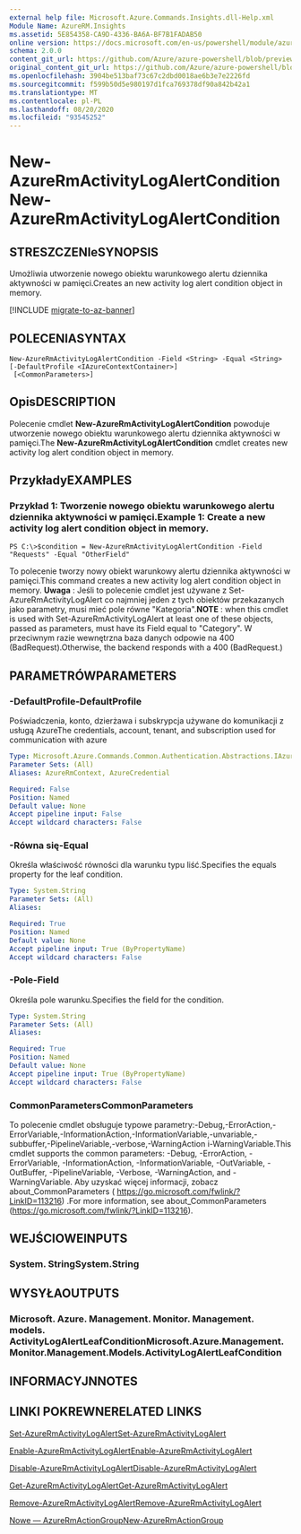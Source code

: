 ```yaml
---
external help file: Microsoft.Azure.Commands.Insights.dll-Help.xml
Module Name: AzureRM.Insights
ms.assetid: 5E854358-CA9D-4336-BA6A-BF7B1FADAB50
online version: https://docs.microsoft.com/en-us/powershell/module/azurerm.insights/new-azurermactivitylogalertcondition
schema: 2.0.0
content_git_url: https://github.com/Azure/azure-powershell/blob/preview/src/ResourceManager/Insights/Commands.Insights/help/New-AzureRmActivityLogAlertCondition.md
original_content_git_url: https://github.com/Azure/azure-powershell/blob/preview/src/ResourceManager/Insights/Commands.Insights/help/New-AzureRmActivityLogAlertCondition.md
ms.openlocfilehash: 3904be513baf73c67c2dbd0018ae6b3e7e2226fd
ms.sourcegitcommit: f599b50d5e980197d1fca769378df90a842b42a1
ms.translationtype: MT
ms.contentlocale: pl-PL
ms.lasthandoff: 08/20/2020
ms.locfileid: "93545252"
---
```

# <span data-ttu-id="ff53f-101">New-AzureRmActivityLogAlertCondition</span><span class="sxs-lookup"><span data-stu-id="ff53f-101">New-AzureRmActivityLogAlertCondition</span></span>

## <span data-ttu-id="ff53f-102">STRESZCZENIe</span><span class="sxs-lookup"><span data-stu-id="ff53f-102">SYNOPSIS</span></span>
<span data-ttu-id="ff53f-103">Umożliwia utworzenie nowego obiektu warunkowego alertu dziennika aktywności w pamięci.</span><span class="sxs-lookup"><span data-stu-id="ff53f-103">Creates an new activity log alert condition object in memory.</span></span>

[!INCLUDE [migrate-to-az-banner](../../includes/migrate-to-az-banner.md)]

## <span data-ttu-id="ff53f-104">POLECENIA</span><span class="sxs-lookup"><span data-stu-id="ff53f-104">SYNTAX</span></span>

```
New-AzureRmActivityLogAlertCondition -Field <String> -Equal <String> [-DefaultProfile <IAzureContextContainer>]
 [<CommonParameters>]
```

## <span data-ttu-id="ff53f-105">Opis</span><span class="sxs-lookup"><span data-stu-id="ff53f-105">DESCRIPTION</span></span>
<span data-ttu-id="ff53f-106">Polecenie cmdlet **New-AzureRmActivityLogAlertCondition** powoduje utworzenie nowego obiektu warunkowego alertu dziennika aktywności w pamięci.</span><span class="sxs-lookup"><span data-stu-id="ff53f-106">The **New-AzureRmActivityLogAlertCondition** cmdlet creates new activity log alert condition object in memory.</span></span>

## <span data-ttu-id="ff53f-107">Przykłady</span><span class="sxs-lookup"><span data-stu-id="ff53f-107">EXAMPLES</span></span>

### <span data-ttu-id="ff53f-108">Przykład 1: Tworzenie nowego obiektu warunkowego alertu dziennika aktywności w pamięci.</span><span class="sxs-lookup"><span data-stu-id="ff53f-108">Example 1: Create a new activity log alert condition object in memory.</span></span>
```
PS C:\>$condition = New-AzureRmActivityLogAlertCondition -Field "Requests" -Equal "OtherField"
```

<span data-ttu-id="ff53f-109">To polecenie tworzy nowy obiekt warunkowy alertu dziennika aktywności w pamięci.</span><span class="sxs-lookup"><span data-stu-id="ff53f-109">This command creates a new activity log alert condition object in memory.</span></span>
<span data-ttu-id="ff53f-110">**Uwaga** : Jeśli to polecenie cmdlet jest używane z Set-AzureRmActivityLogAlert co najmniej jeden z tych obiektów przekazanych jako parametry, musi mieć pole równe "Kategoria".</span><span class="sxs-lookup"><span data-stu-id="ff53f-110">**NOTE** : when this cmdlet is used with Set-AzureRmActivityLogAlert at least one of these objects, passed as parameters, must have its Field equal to "Category".</span></span> <span data-ttu-id="ff53f-111">W przeciwnym razie wewnętrzna baza danych odpowie na 400 (BadRequest).</span><span class="sxs-lookup"><span data-stu-id="ff53f-111">Otherwise, the backend responds with a 400 (BadRequest.)</span></span>

## <span data-ttu-id="ff53f-112">PARAMETRÓW</span><span class="sxs-lookup"><span data-stu-id="ff53f-112">PARAMETERS</span></span>

### <span data-ttu-id="ff53f-113">-DefaultProfile</span><span class="sxs-lookup"><span data-stu-id="ff53f-113">-DefaultProfile</span></span>
<span data-ttu-id="ff53f-114">Poświadczenia, konto, dzierżawa i subskrypcja używane do komunikacji z usługą Azure</span><span class="sxs-lookup"><span data-stu-id="ff53f-114">The credentials, account, tenant, and subscription used for communication with azure</span></span>

```yaml
Type: Microsoft.Azure.Commands.Common.Authentication.Abstractions.IAzureContextContainer
Parameter Sets: (All)
Aliases: AzureRmContext, AzureCredential

Required: False
Position: Named
Default value: None
Accept pipeline input: False
Accept wildcard characters: False
```

### <span data-ttu-id="ff53f-115">-Równa się</span><span class="sxs-lookup"><span data-stu-id="ff53f-115">-Equal</span></span>
<span data-ttu-id="ff53f-116">Określa właściwość równości dla warunku typu liść.</span><span class="sxs-lookup"><span data-stu-id="ff53f-116">Specifies the equals property for the leaf condition.</span></span>

```yaml
Type: System.String
Parameter Sets: (All)
Aliases:

Required: True
Position: Named
Default value: None
Accept pipeline input: True (ByPropertyName)
Accept wildcard characters: False
```

### <span data-ttu-id="ff53f-117">-Pole</span><span class="sxs-lookup"><span data-stu-id="ff53f-117">-Field</span></span>
<span data-ttu-id="ff53f-118">Określa pole warunku.</span><span class="sxs-lookup"><span data-stu-id="ff53f-118">Specifies the field for the condition.</span></span>

```yaml
Type: System.String
Parameter Sets: (All)
Aliases:

Required: True
Position: Named
Default value: None
Accept pipeline input: True (ByPropertyName)
Accept wildcard characters: False
```

### <span data-ttu-id="ff53f-119">CommonParameters</span><span class="sxs-lookup"><span data-stu-id="ff53f-119">CommonParameters</span></span>
<span data-ttu-id="ff53f-120">To polecenie cmdlet obsługuje typowe parametry:-Debug,-ErrorAction,-ErrorVariable,-InformationAction,-InformationVariable,-unvariable,-subbuffer,-PipelineVariable,-verbose,-WarningAction i-WarningVariable.</span><span class="sxs-lookup"><span data-stu-id="ff53f-120">This cmdlet supports the common parameters: -Debug, -ErrorAction, -ErrorVariable, -InformationAction, -InformationVariable, -OutVariable, -OutBuffer, -PipelineVariable, -Verbose, -WarningAction, and -WarningVariable.</span></span> <span data-ttu-id="ff53f-121">Aby uzyskać więcej informacji, zobacz about_CommonParameters ( https://go.microsoft.com/fwlink/?LinkID=113216) .</span><span class="sxs-lookup"><span data-stu-id="ff53f-121">For more information, see about_CommonParameters (https://go.microsoft.com/fwlink/?LinkID=113216).</span></span>

## <span data-ttu-id="ff53f-122">WEJŚCIOWE</span><span class="sxs-lookup"><span data-stu-id="ff53f-122">INPUTS</span></span>

### <span data-ttu-id="ff53f-123">System. String</span><span class="sxs-lookup"><span data-stu-id="ff53f-123">System.String</span></span>

## <span data-ttu-id="ff53f-124">WYSYŁA</span><span class="sxs-lookup"><span data-stu-id="ff53f-124">OUTPUTS</span></span>

### <span data-ttu-id="ff53f-125">Microsoft. Azure. Management. Monitor. Management. models. ActivityLogAlertLeafCondition</span><span class="sxs-lookup"><span data-stu-id="ff53f-125">Microsoft.Azure.Management.Monitor.Management.Models.ActivityLogAlertLeafCondition</span></span>

## <span data-ttu-id="ff53f-126">INFORMACYJN</span><span class="sxs-lookup"><span data-stu-id="ff53f-126">NOTES</span></span>

## <span data-ttu-id="ff53f-127">LINKI POKREWNE</span><span class="sxs-lookup"><span data-stu-id="ff53f-127">RELATED LINKS</span></span>

[<span data-ttu-id="ff53f-128">Set-AzureRmActivityLogAlert</span><span class="sxs-lookup"><span data-stu-id="ff53f-128">Set-AzureRmActivityLogAlert</span></span>](./Set-AzureRmActivityLogAlert.md)

[<span data-ttu-id="ff53f-129">Enable-AzureRmActivityLogAlert</span><span class="sxs-lookup"><span data-stu-id="ff53f-129">Enable-AzureRmActivityLogAlert</span></span>](./Enable-AzureRmActivityLogAlert.md)

[<span data-ttu-id="ff53f-130">Disable-AzureRmActivityLogAlert</span><span class="sxs-lookup"><span data-stu-id="ff53f-130">Disable-AzureRmActivityLogAlert</span></span>](./Disable-AzureRmActivityLogAlert.md)

[<span data-ttu-id="ff53f-131">Get-AzureRmActivityLogAlert</span><span class="sxs-lookup"><span data-stu-id="ff53f-131">Get-AzureRmActivityLogAlert</span></span>](./Get-AzureRmActivityLogAlert.md)

[<span data-ttu-id="ff53f-132">Remove-AzureRmActivityLogAlert</span><span class="sxs-lookup"><span data-stu-id="ff53f-132">Remove-AzureRmActivityLogAlert</span></span>](./Remove-AzureRmActivityLogAlert.md)

[<span data-ttu-id="ff53f-133">Nowe — AzureRmActionGroup</span><span class="sxs-lookup"><span data-stu-id="ff53f-133">New-AzureRmActionGroup</span></span>](./Get-AzureRmActionGroup.md)
